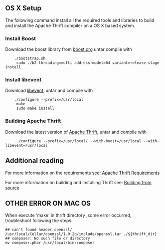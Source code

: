  ## OS X Setup
The following command install all the required tools and libraries to build and install the Apache Thrift compiler on a OS X based system. 
  
### Install Boost
Download the boost library from [boost.org](http://www.boost.org) untar compile with

        ./bootstrap.sh
         sudo ./b2 threading=multi address-model=64 variant=release stage install
 
 ### Install libevent
 Download [libevent](http://monkey.org/~provos/libevent), untar and compile with
 
        ./configure --prefix=/usr/local 
         make
         sudo make install
 
 ### Building Apache Thrift
 Download the latest version of [Apache Thrift](/download), untar and compile with
 
         ./configure --prefix=/usr/local/ --with-boost=/usr/local --with-libevent=/usr/local
 
 ## Additional reading

For more information on the requirements see: [Apache Thrift Requirements](/docs/install)

For more information on building and installing Thrift see: [Building from source](/docs/BuildingFromSource)

## OTHER ERROR ON MAC OS
When execute 'make' in thrift directory ,some error occurred,   
troubleshoot following the steps:
    
    ## can't found header openssl/
    /usr/local/Cellar/openssl/1.0.2q/include/openssl.tar ./${thrift_dir} 
    ## composer: No such file or directory
    mv composer.phar /usr/local/bin/composer
    
   
    
    
